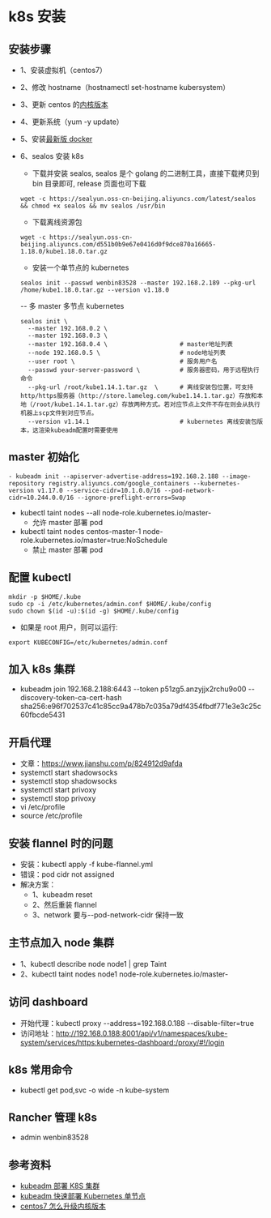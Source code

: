 # k8s 安装

## 安装步骤

- 1、安装虚拟机（centos7）
- 2、修改 hostname（hostnamectl set-hostname kubersystem）
- 3、更新 centos 的[内核版本](https://jingyan.baidu.com/article/6b182309fab06eba58e15995.html)
- 4、更新系统（yum -y update）
- 5、安装[最新版 docker](https://docs.docker.com/engine/install/centos/)
- 6、sealos 安装 k8s

  - 下载并安装 sealos, sealos 是个 golang 的二进制工具，直接下载拷贝到 bin 目录即可, release 页面也可下载

  ```wget sealos
  wget -c https://sealyun.oss-cn-beijing.aliyuncs.com/latest/sealos && chmod +x sealos && mv sealos /usr/bin
  ```

  - 下载离线资源包

  ```download
  wget -c https://sealyun.oss-cn-beijing.aliyuncs.com/d551b0b9e67e0416d0f9dce870a16665-1.18.0/kube1.18.0.tar.gz
  ```

  - 安装一个单节点的 kubernetes

  ```setup single
  sealos init --passwd wenbin83528 --master 192.168.2.189 --pkg-url /home/kube1.18.0.tar.gz --version v1.18.0
  ```

  -- 多 master 多节点 kubernetes

  ```setup mult
  sealos init \
    --master 192.168.0.2 \
    --master 192.168.0.3 \
    --master 192.168.0.4 \                    # master地址列表
    --node 192.168.0.5 \                      # node地址列表
    --user root \                             # 服务用户名
    --passwd your-server-password \           # 服务器密码，用于远程执行命令
    --pkg-url /root/kube1.14.1.tar.gz  \      # 离线安装包位置，可支持http/https服务器（http://store.lameleg.com/kube1.14.1.tar.gz）存放和本地（/root/kube1.14.1.tar.gz）存放两种方式。若对应节点上文件不存在则会从执行机器上scp文件到对应节点。
    --version v1.14.1                         # kubernetes 离线安装包版本，这渲染kubeadm配置时需要使用
  ```

## master 初始化

```初始化
- kubeadm init --apiserver-advertise-address=192.168.2.188 --image-repository registry.aliyuncs.com/google_containers --kubernetes-version v1.17.0 --service-cidr=10.1.0.0/16 --pod-network-cidr=10.244.0.0/16 --ignore-preflight-errors=Swap
```

- kubectl taint nodes --all node-role.kubernetes.io/master-
  - 允许 master 部署 pod
- kubectl taint nodes centos-master-1 node-role.kubernetes.io/master=true:NoSchedule
  - 禁止 master 部署 pod

## 配置 kubectl

```配置kubectl
mkdir -p $HOME/.kube
sudo cp -i /etc/kubernetes/admin.conf $HOME/.kube/config
sudo chown $(id -u):$(id -g) $HOME/.kube/config
```

- 如果是 root 用户，则可以运行:

```root
export KUBECONFIG=/etc/kubernetes/admin.conf
```

## 加入 k8s 集群

- kubeadm join 192.168.2.188:6443 --token p51zg5.anzyjjx2rchu9o00 --discovery-token-ca-cert-hash sha256:e96f702537c41c85cc9a478b7c035a79df4354fbdf771e3e3c25c60fbcde5431

## 开启代理

- 文章：https://www.jianshu.com/p/824912d9afda
- systemctl start shadowsocks
- systemctl stop shadowsocks
- systemctl start privoxy
- systemctl stop privoxy
- vi /etc/profile
- source /etc/profile

## 安装 flannel 时的问题

- 安装：kubectl apply -f kube-flannel.yml
- 错误：pod cidr not assigned
- 解决方案：
  - 1、kubeadm reset
  - 2、然后重装 flannel
  - 3、network 要与--pod-network-cidr 保持一致

## 主节点加入 node 集群

- 1、kubectl describe node node1 | grep Taint
- 2、kubectl taint nodes node1 node-role.kubernetes.io/master-

## 访问 dashboard

- 开始代理：kubectl proxy --address=192.168.0.188 --disable-filter=true
- 访问地址：http://192.168.0.188:8001/api/v1/namespaces/kube-system/services/https:kubernetes-dashboard:/proxy/#!/login

## k8s 常用命令

- kubectl get pod,svc -o wide -n kube-system

## Rancher 管理 k8s

- admin wenbin83528

## 参考资料

- [kubeadm 部署 K8S 集群](https://www.cnblogs.com/ElegantSmile/p/12088520.html)
- [kubeadm 快速部署 Kubernetes 单节点](https://www.cnblogs.com/Tempted/p/10671292.html)
- [centos7 怎么升级内核版本](https://jingyan.baidu.com/article/6b182309fab06eba58e15995.html)

